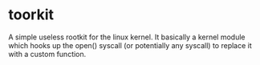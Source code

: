 # toorkit

A simple useless rootkit for the linux kernel. It basically a kernel module which hooks up the open() syscall (or potentially any syscall) to replace it with a custom function.
